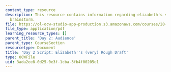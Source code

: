 ```yaml
---
content_type: resource
description: This resource contains information regarding elizabeth's stem nugget
  brainstorm.
file: https://ol-ocw-studio-app-production.s3.amazonaws.com/courses/20-219-becoming-the-next-bill-nye-writing-and-hosting-the-educational-show-january-iap-2015/3ada2ee80d250e3f1cba3fb4f00205e1_MIT20_219IAP15_Eliz_scrpt.pdf
file_type: application/pdf
learning_resource_types: []
parent_title: 'Day 2: Audience'
parent_type: CourseSection
resourcetype: Document
title: 'Day 2 Script: Elizabeth''s (very) Rough Draft'
type: OCWFile
uid: 3ada2ee8-0d25-0e3f-1cba-3fb4f00205e1
---
```

